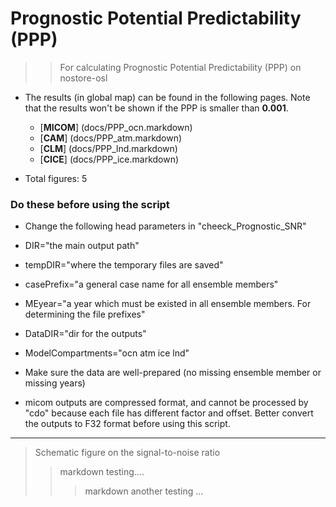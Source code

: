 
Prognostic Potential Predictability (PPP)
==========
>> For calculating Prognostic Potential Predictability (PPP) on nostore-osl 


* The results (in global map) can be found in the following pages. Note that the results won't be shown if the PPP is smaller than __0.001__.

  * [__MICOM__] (docs/PPP_ocn.markdown)
  * [__CAM__] (docs/PPP_atm.markdown) 
  * [__CLM__] (docs/PPP_lnd.markdown)
  * [__CICE__] (docs/PPP_ice.markdown)
* Total figures: 5

### Do these before using the script ###

*  Change the following head parameters in "cheeck_Prognostic_SNR"
  *  DIR="the main output path"
  *  tempDIR="where the temporary files are saved"
  *  casePrefix="a general case name for all ensemble members" 
  *  MEyear="a year which must be existed in all ensemble members. For determining the file prefixes" 
  *  DataDIR="dir for the outputs"

  *  ModelCompartments="ocn atm ice lnd"

* Make sure the data are well-prepared (no missing ensemble member or missing years)

* micom outputs are compressed format, and cannot be processed by "cdo" because each file has different factor and offset. Better convert the outputs to F32 format before using this script.

-------
> Schematic figure on the signal-to-noise ratio 
>> markdown testing....
>>> markdown another testing ...

